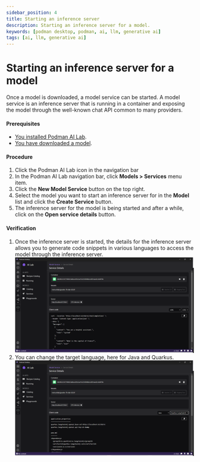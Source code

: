 ```yaml
---
sidebar_position: 4
title: Starting an inference server
description: Starting an inference server for a model.
keywords: [podman desktop, podman, ai, llm, generative ai]
tags: [ai, llm, generative ai]
---
```


# Starting an inference server for a model

Once a model is downloaded, a model service can be started. A model service is an inference server that is running in a container and exposing the model through the well-known chat API common to many providers.

#### Prerequisites

- [You installed Podman AI Lab](/docs/ai-lab/installing).
- [You have downloaded a model](/docs/ai-lab/download-model).

#### Procedure

1. Click the Podman AI Lab icon in the navigation bar
1. In the Podman AI Lab navigation bar, click **Models > Services** menu item.
1. Click the **New Model Service** button on the top right.
1. Select the model you want to start an inference server for in the **Model** list and click the **Create Service** button.
1. The inference server for the model is being started and after a while, click on the **Open service details** button.

#### Verification

1. Once the inference server is started, the details for the inference server allows you to generate code snippets in various languages to access the model through the inference server.
   ![inference server](img/inference-server-curl.png)
1. You can change the target language, here for Java and Quarkus.
   ![inference server](img/inference-server-quarkus.png)

